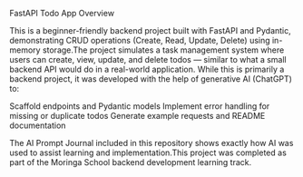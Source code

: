 FastAPI Todo App
Overview

This is a beginner-friendly backend project built with FastAPI and Pydantic, demonstrating CRUD operations (Create, Read, Update, Delete) using in-memory storage.The project simulates a task management system where users can create, view, update, and delete todos — similar to what a small backend API would do in a real-world application.
While this is primarily a backend project, it was developed with the help of generative AI (ChatGPT) to:

Scaffold endpoints and Pydantic models
Implement error handling for missing or duplicate todos
Generate example requests and README documentation

The AI Prompt Journal included in this repository shows exactly how AI was used to assist learning and implementation.This project was completed as part of the Moringa School backend development learning track.
